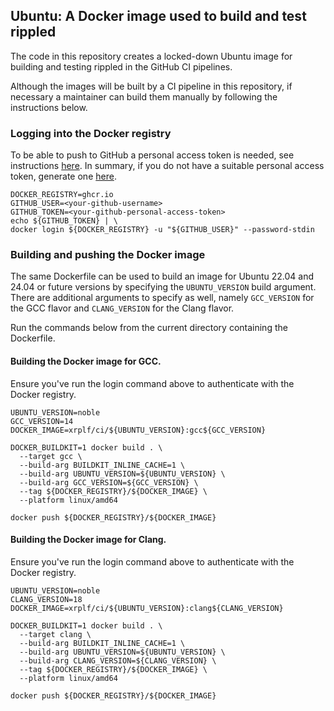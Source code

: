 ## Ubuntu: A Docker image used to build and test rippled

The code in this repository creates a locked-down Ubuntu image for building and
testing rippled in the GitHub CI pipelines.

Although the images will be built by a CI pipeline in this repository, if
necessary a maintainer can build them manually by following the instructions
below.

### Logging into the Docker registry

To be able to push to GitHub a personal access token is needed, see instructions
[here](https://docs.github.com/en/packages/working-with-a-github-packages-registry/working-with-the-container-registry#authenticating-with-a-personal-access-token-classic).
In summary, if you do not have a suitable personal access token, generate one
[here](https://github.com/settings/tokens/new?scopes=write:packages).

```shell
DOCKER_REGISTRY=ghcr.io
GITHUB_USER=<your-github-username>
GITHUB_TOKEN=<your-github-personal-access-token>
echo ${GITHUB_TOKEN} | \
docker login ${DOCKER_REGISTRY} -u "${GITHUB_USER}" --password-stdin
```

### Building and pushing the Docker image

The same Dockerfile can be used to build an image for Ubuntu 22.04 and 24.04 or
future versions by specifying the `UBUNTU_VERSION` build argument. There are
additional arguments to specify as well, namely `GCC_VERSION` for the GCC flavor
and `CLANG_VERSION` for the Clang flavor.

Run the commands below from the current directory containing the Dockerfile.

#### Building the Docker image for GCC.

Ensure you've run the login command above to authenticate with the Docker
registry.

```shell
UBUNTU_VERSION=noble
GCC_VERSION=14
DOCKER_IMAGE=xrplf/ci/${UBUNTU_VERSION}:gcc${GCC_VERSION}

DOCKER_BUILDKIT=1 docker build . \
  --target gcc \
  --build-arg BUILDKIT_INLINE_CACHE=1 \
  --build-arg UBUNTU_VERSION=${UBUNTU_VERSION} \
  --build-arg GCC_VERSION=${GCC_VERSION} \
  --tag ${DOCKER_REGISTRY}/${DOCKER_IMAGE} \
  --platform linux/amd64

docker push ${DOCKER_REGISTRY}/${DOCKER_IMAGE}
```

#### Building the Docker image for Clang.

Ensure you've run the login command above to authenticate with the Docker
registry.

```shell
UBUNTU_VERSION=noble
CLANG_VERSION=18
DOCKER_IMAGE=xrplf/ci/${UBUNTU_VERSION}:clang${CLANG_VERSION}

DOCKER_BUILDKIT=1 docker build . \
  --target clang \
  --build-arg BUILDKIT_INLINE_CACHE=1 \
  --build-arg UBUNTU_VERSION=${UBUNTU_VERSION} \
  --build-arg CLANG_VERSION=${CLANG_VERSION} \
  --tag ${DOCKER_REGISTRY}/${DOCKER_IMAGE} \
  --platform linux/amd64

docker push ${DOCKER_REGISTRY}/${DOCKER_IMAGE}
```
